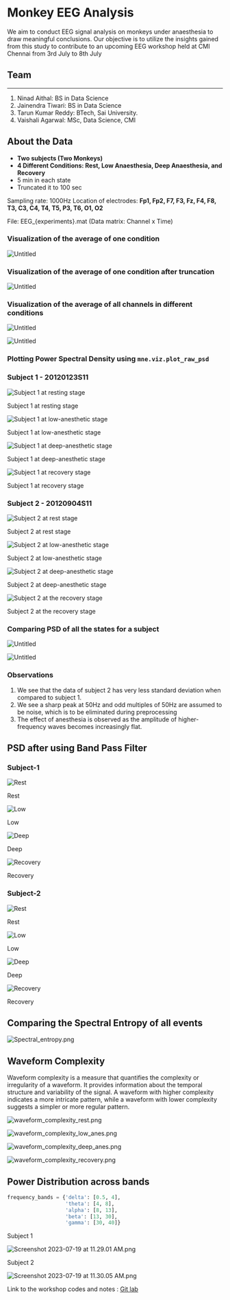 # Monkey EEG Analysis

We aim to conduct EEG signal analysis on monkeys under anaesthesia to draw meaningful conclusions. Our objective is to utilize the insights gained from this study to contribute to an upcoming EEG workshop held at CMI Chennai from 3rd July to 8th July

## Team

---

1. Ninad Aithal: BS in Data Science
2. Jainendra Tiwari: BS in Data Science
3. Tarun Kumar Reddy: BTech, Sai University. 
4. Vaishali Agarwal: MSc, Data Science, CMI

## About the Data

- **Two subjects (Two Monkeys)**
- **4 Different Conditions: Rest, Low Anaesthesia, Deep Anaesthesia, and Recovery**
- 5 min in each state
- Truncated it to 100 sec

Sampling rate:  1000Hz
Location of electrodes: **Fp1, Fp2, F7, F3, Fz, F4, F8, T3, C3, C4, T4, T5, P3, T6, O1, O2** 

File: EEG_{experiments}.mat (Data matrix: Channel x Time)

### Visualization of the average of one condition

![Untitled](Monkey%20EEG%20Analysis/Untitled.png)

### Visualization of the average of one condition after truncation

![Untitled](Monkey%20EEG%20Analysis/Untitled%201.png)

### Visualization of the average of all channels in different conditions

![Untitled](Monkey%20EEG%20Analysis/Untitled%202.png)

![Untitled](Monkey%20EEG%20Analysis/Untitled%203.png)

### Plotting Power Spectral Density using `mne.viz.plot_raw_psd`

### Subject 1 - 20120123S11

![Subject 1 at resting stage](Monkey%20EEG%20Analysis/psd_plot_rest_0.png)

Subject 1 at resting stage

![Subject 1 at low-anesthetic stage](Monkey%20EEG%20Analysis/psd_plot_low-anesthetic_0.png)

Subject 1 at low-anesthetic stage

![Subject 1 at deep-anesthetic stage](Monkey%20EEG%20Analysis/psd_plot_deep-anesthetic_0.png)

Subject 1 at deep-anesthetic stage

![Subject 1 at recovery stage](Monkey%20EEG%20Analysis/psd_plot_recovery_0.png)

Subject 1 at recovery stage

### Subject 2 - 20120904S11

![Subject 2 at rest stage](Monkey%20EEG%20Analysis/psd_plot_rest_1.png)

Subject 2 at rest stage

![Subject 2 at low-anesthetic stage](Monkey%20EEG%20Analysis/filtered_psd_plot_low-anesthetic_1.png)

Subject 2 at low-anesthetic stage

![Subject 2 at deep-anesthetic stage](Monkey%20EEG%20Analysis/psd_plot_deep-anesthetic_1.png)

Subject 2 at deep-anesthetic stage

![Subject 2 at the recovery stage](Monkey%20EEG%20Analysis/psd_plot_recovery_1.png)

Subject 2 at the recovery stage

### Comparing PSD of all the states for a subject

![Untitled](Monkey%20EEG%20Analysis/Untitled%204.png)

![Untitled](Monkey%20EEG%20Analysis/Untitled%205.png)

### Observations

1. We see that the data of subject 2 has very less standard deviation when compared to subject 1. 
2. We see a sharp peak at 50Hz and odd multiples of 50Hz are assumed to be noise, which is to be eliminated during preprocessing
3. The effect of anesthesia is observed as the amplitude of higher-frequency waves becomes increasingly flat.

## PSD after using Band Pass Filter

### Subject-1

![Rest](Monkey%20EEG%20Analysis/filtered_psd_plot_rest_0.png)

Rest

![Low](Monkey%20EEG%20Analysis/filtered_psd_plot_low-anesthetic_0.png)

Low

![Deep](Monkey%20EEG%20Analysis/filtered_psd_plot_deep-anesthetic_0.png)

Deep

![Recovery](Monkey%20EEG%20Analysis/filtered_psd_plot_recovery_0.png)

Recovery

### Subject-2

![Rest](Monkey%20EEG%20Analysis/filtered_psd_plot_rest_1.png)

Rest

![Low](Monkey%20EEG%20Analysis/filtered_psd_plot_low-anesthetic_1%201.png)

Low

![Deep](Monkey%20EEG%20Analysis/filtered_psd_plot_deep-anesthetic_1.png)

Deep

![Recovery ](Monkey%20EEG%20Analysis/filtered_psd_plot_recovery_1.png)

Recovery 

## Comparing the Spectral Entropy of all events

![Spectral_entropy.png](Monkey%20EEG%20Analysis/Spectral_entropy.png)

## Waveform Complexity

Waveform complexity is a measure that quantifies the complexity or irregularity of a waveform. It provides information about the temporal structure and variability of the signal. A waveform with higher complexity indicates a more intricate pattern, while a waveform with lower complexity suggests a simpler or more regular pattern.

![waveform_complexity_rest.png](Monkey%20EEG%20Analysis/waveform_complexity_rest.png)

![waveform_complexity_low_anes.png](Monkey%20EEG%20Analysis/waveform_complexity_low_anes.png)

![waveform_complexity_deep_anes.png](Monkey%20EEG%20Analysis/waveform_complexity_deep_anes.png)

![waveform_complexity_recovery.png](Monkey%20EEG%20Analysis/waveform_complexity_recovery.png)

## Power Distribution across bands

```python
frequency_bands = {'delta': [0.5, 4],
                   'theta': [4, 8],
                   'alpha': [8, 13],
                   'beta': [13, 30],
                   'gamma': [30, 40]}
```

Subject 1

![Screenshot 2023-07-19 at 11.29.01 AM.png](Monkey%20EEG%20Analysis/Screenshot_2023-07-19_at_11.29.01_AM.png)

Subject 2

![Screenshot 2023-07-19 at 11.30.05 AM.png](Monkey%20EEG%20Analysis/Screenshot_2023-07-19_at_11.30.05_AM.png)


Link to the workshop codes and notes : [Git lab](https://gitlab.com/narayanps/cmi-sapienlabs-eeg-workshop)
